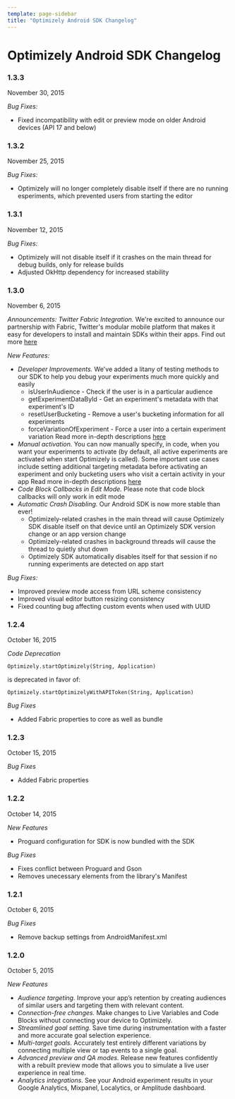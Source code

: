 ```yaml
---
template: page-sidebar
title: "Optimizely Android SDK Changelog"
---
```


# Optimizely Android SDK Changelog

### 1.3.3
November 30, 2015

*Bug Fixes:*
- Fixed incompatibility with edit or preview mode on older Android devices (API 17 and below)

### 1.3.2
November 25, 2015

*Bug Fixes:*
- Optimizely will no longer completely disable itself if there are no running esperiments, which prevented users from starting the editor


### 1.3.1
November 12, 2015

*Bug Fixes:*
- Optimizely will not disable itself if it crashes on the main thread for debug builds, only for release builds
- Adjusted OkHttp dependency for increased stability


### 1.3.0
November 6, 2015

*Announcements:*
*Twitter Fabric Integration.* We're excited to announce our partnership with Fabric, Twitter's modular mobile platform that makes it easy for developers to install and maintain SDKs within their apps. Find out more [here](https://blog.optimizely.com/2015/10/21/optimizely-twitter-fabric/)

*New Features:*
- *Developer Improvements.* We've added a litany of testing methods to our SDK to help you debug your experiments much more quickly and easily
	- isUserInAudience - Check if the user is in a particular audience
	- getExperimentDataById - Get an experiment's metadata with that experiment's ID
	- resetUserBucketing - Remove a user's bucketing information for all experiments
	- forceVariationOfExperiment - Force a user into a certain experiment variation
Read more in-depth descriptions [here](/android/reference/index.html#debugging-your-experiments)
- *Manual activation.* You can now manually specify, in code, when you want your experiments to activate (by default, all active experiments are activated when start Optimizely is called). Some important use cases include setting additional targeting metadata before activating an experiment and only bucketing users who visit a certain activity in your app
Read more in-depth descriptions [here](/android/reference/index.html#experiment-activation-modes)
- *Code Block Callbacks in Edit Mode.* Please note that code block callbacks will only work in edit mode
- *Automatic Crash Disabling.* Our Android SDK is now more stable than ever!
	- Optimizely-related crashes in the main thread will cause Optimizely SDK disable itself on that device until an Optimizely SDK version change or an app version change
	- Optimizely-related crashes in background threads will cause the thread to quietly shut down
	- Optimizely SDK automatically disables itself for that session if no running experiments are detected on app start

*Bug Fixes:*
- Improved preview mode access from URL scheme consistency 
- Improved visual editor button resizing consistency 
- Fixed counting bug affecting custom events when used with UUID

### 1.2.4
October 16, 2015

*Code Deprecation*

    Optimizely.startOptimizely(String, Application)

is deprecated in favor of:

    Optimizely.startOptimizelyWithAPIToken(String, Application)

*Bug Fixes*
- Added Fabric properties to core as well as bundle

### 1.2.3
October 15, 2015

*Bug Fixes*
- Added Fabric properties

### 1.2.2
October 14, 2015

*New Features* 
- Proguard configuration for SDK is now bundled with the SDK

*Bug Fixes*
- Fixes conflict between Proguard and Gson
- Removes unecessary elements from the library's Manifest

### 1.2.1
October 6, 2015

*Bug Fixes*
- Remove backup settings from AndroidManifest.xml

### 1.2.0
October 5, 2015

*New Features*
- *Audience targeting.* Improve your app’s retention by creating audiences of similar users and targeting them with relevant content.
- *Connection-free changes.* Make changes to Live Variables and Code Blocks without connecting your device to Optimizely.
- *Streamlined goal setting.* Save time during instrumentation with a faster and more accurate goal selection experience.
- *Multi-target goals.* Accurately test entirely different variations by connecting multiple view or tap events to a single goal.
- *Advanced preview and QA modes.* Release new features confidently with a rebuilt preview mode that allows you to simulate a live user experience in real time.
- *Analytics integrations.* See your Android experiment results in your Google Analytics, Mixpanel, Localytics, or Amplitude dashboard.